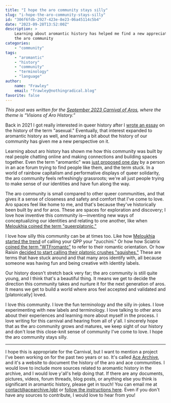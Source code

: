 ```yaml
---
title: "I hope the aro community stays silly"
slug: "i-hope-the-aro-community-stays-silly"
id: "306f6fdb-2927-423e-8e23-06a45114c5b4"
date: "2023-09-28T13:52:00Z"
description: >
    Learning about aromantic history has helped me find a new appreciation for
    the aro community
categories:
    - "community"
tags:
    - "aromantic"
    - "history"
    - "community"
    - "terminology"
    - "language"
author:
    name: "Frawley"
    email: "frawley@nothingradical.blog"
favorite: false
---
```


*This post was written for the [September 2023 Carnival of
Aros](https://arotechno.tumblr.com/post/727260502658629632/september-2023-carnival-of-aros-call-for),
where the theme is “Visions of Aro History.”*

Back in 2021 I got really interested in queer history after I [wrote an
essay](https://nothingradical.blog/2021/05/04/the-language-of-asexuality-before-aven/)
on the history of the term "asexual." Eventually, that interest expanded to
aromantic history as well, and learning a bit about the history of our community
has given me a new perspective on it.

Learning about aro history has shown me how this community was built by real
people chatting online and making connections and building spaces together. Even
the term "aromantic" was [just proposed one
day](https://hha.acearchive.lgbt/47/#message-1157) by a person in an ace forum
trying to find people like them, and the term stuck. In a world of rainbow
capitalism and performative displays of queer solidarity, the aro community
feels refreshingly grassroots; we're all just people trying to make sense of our
identities and have fun along the way.

The aro community is small compared to other queer communities, and that gives
it a sense of closeness and safety and comfort that I've come to love. Aro
spaces feel like home to me, and that's because they've historically been built
by and for aros. These are spaces for exploration and discovery; I love how
inventive this community is—inventing new ways of conceptualizing our identities
and relating to one another, like when [Meloukhia coined the term
"queerplatonic."](https://web.archive.org/web/20160324164156/http://realsesmith.tumblr.com/post/2868581031/word-of-the-day-queerplatonic)

I love how silly this community can be at times too. Like how [Meloukhia started
the trend](https://kaz.dreamwidth.org/238564.html?thread=1342436#cmt1342436) of
calling your QPP your "zucchini." Or how how Sciatrix [coined the term
"WTFromantc"](https://writingfromfactorx.wordpress.com/2011/05/22/writhing-in-the-throes-of-unrequited-like/)
to refer to their romantic orientation. Or how Raisin [decided to start calling
their platonic crushes
"squishes."](https://www.asexuality.org/en/topic/23290-squish/) These are terms
that have stuck around and that many aros identify with, all because someone was
having fun and being creative with identity labels.

Our history doesn't stretch back very far; the aro community is still quite
young, and I think that's a beautiful thing. It means we get to decide the
direction this community takes and nurture it for the next generation of aros.
It means we get to build a world where aros feel accepted and validated and
\[platonically\] loved.

I love this community. I love the fun terminology and the silly in-jokes. I love
experimenting with new labels and terminology. I love talking to other aros
about their experiences and learning more about myself in the process. I love
writing for this carnival and hearing from all of y'all. I sincerely hope that
as the aro community grows and matures, we keep sight of our history and don't
lose this close-knit sense of community I've come to love. I hope the aro
community stays silly.

---

I hope this is appropriate for the Carnival, but I want to mention a project
I've been working on for the past two years or so. It's called [Ace
Archive](https://acearchive.lgbt/), and it's a website to document the history
of the aro and ace communities. I would love to include more sources related to
aromantic history in the archive, and I would love y'all's help doing that. If
there are any documents, pictures, videos, forum threads, blog posts, or
anything else you think is significant in aromantic history, please get in
touch! You can email me at contact@acearchive.lgbt or [follow the instructions
here](https://acearchive.lgbt/contribute/). Even if you don't have any sources
to contribute, I would love to hear from you!
